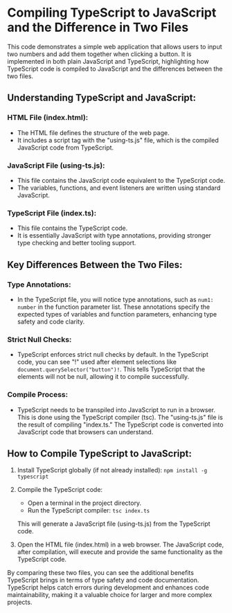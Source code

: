 # Compiling TypeScript to JavaScript and the Difference in Two Files

This code demonstrates a simple web application that allows users to input two numbers and add them together when clicking a button. It is implemented in both plain JavaScript and TypeScript, highlighting how TypeScript code is compiled to JavaScript and the differences between the two files.

## Understanding TypeScript and JavaScript:

### HTML File (index.html):

- The HTML file defines the structure of the web page.
- It includes a script tag with the "using-ts.js" file, which is the compiled JavaScript code from TypeScript.

### JavaScript File (using-ts.js):

- This file contains the JavaScript code equivalent to the TypeScript code.
- The variables, functions, and event listeners are written using standard JavaScript.

### TypeScript File (index.ts):

- This file contains the TypeScript code.
- It is essentially JavaScript with type annotations, providing stronger type checking and better tooling support.

## Key Differences Between the Two Files:

### Type Annotations:

- In the TypeScript file, you will notice type annotations, such as `num1: number` in the function parameter list. These annotations specify the expected types of variables and function parameters, enhancing type safety and code clarity.

### Strict Null Checks:

- TypeScript enforces strict null checks by default. In the TypeScript code, you can see "!" used after element selections like `document.querySelector("button")!`. This tells TypeScript that the elements will not be null, allowing it to compile successfully.

### Compile Process:

- TypeScript needs to be transpiled into JavaScript to run in a browser. This is done using the TypeScript compiler (tsc). The "using-ts.js" file is the result of compiling "index.ts." The TypeScript code is converted into JavaScript code that browsers can understand.

## How to Compile TypeScript to JavaScript:

1. Install TypeScript globally (if not already installed): `npm install -g typescript`

2. Compile the TypeScript code:
   - Open a terminal in the project directory.
   - Run the TypeScript compiler: `tsc index.ts`

   This will generate a JavaScript file (using-ts.js) from the TypeScript code.

3. Open the HTML file (index.html) in a web browser. The JavaScript code, after compilation, will execute and provide the same functionality as the TypeScript code.

By comparing these two files, you can see the additional benefits TypeScript brings in terms of type safety and code documentation. TypeScript helps catch errors during development and enhances code maintainability, making it a valuable choice for larger and more complex projects.
